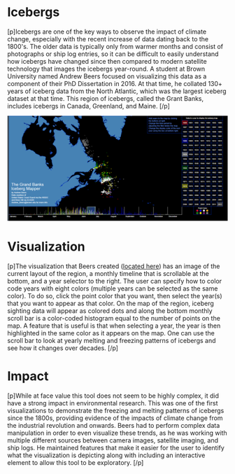 # Icebergs
[p]Icebergs are one of the key ways to observe the impact of climate change, especially with the recent increase of data dating back to the 1800's. The older data is typically only from warmer months and consist of photographs or ship log entries, so it can be difficult to easily understand how icebergs have changed since then compared to modern satellite technology that images the icebergs year-round. A student at Brown University named Andrew Beers focused on visualizing this data as a component of their PhD Dissertation in 2016. At that time, he collated 130+ years of iceberg data from the North Atlantic, which was the largest iceberg dataset at that time. This region of icebergs, called the Grant Banks, includes icebergs in Canada, Greenland, and Maine. 
[/p]

![Iceberg models across 130 years](https://github.com/allyziemage/reflections/blob/master/beer_iceberg.PNG "Visualization across 130 years in summer")

# Visualization
[p]The visualization that Beers created ([located here](http://andrew-beers.github.io/International-Ice-Patrol-Mapper/)) has an image of the current layout of the region, a monthly timeline that is scrollable at the bottom, and a year selector to the right. The user can specify how to color code years with eight colors (multiple years can be selected as the same color). To do so, click the point color that you want, then select the year(s) that you want to appear as that color. On the map of the region, iceberg sighting data will appear as colored dots and along the bottom monthly scroll bar is a color-coded histogram equal to the number of points on the map. A feature that is useful is that when selecting a year, the year is then highlighted in the same color as it appears on the map. One can use the scroll bar to look at yearly melting and freezing patterns of icebergs and see how it changes over decades. 
[/p]

# Impact
[p]While at face value this tool does not seem to be highly complex, it did have a strong impact in environmental research. This was one of the first visualizations to demonstrate the freezing and melting patterns of icebergs since the 1800s, providing evidence of the impacts of climate change from the industrial revolution and onwards. Beers had to perform complex data manipulation in order to even visualize these trends, as he was working with multiple different sources between camera images, satellite imaging, and ship logs. He maintained features that make it easier for the user to identify what the visualization is depicting along with including an interactive element to allow this tool to be exploratory. 
[/p]